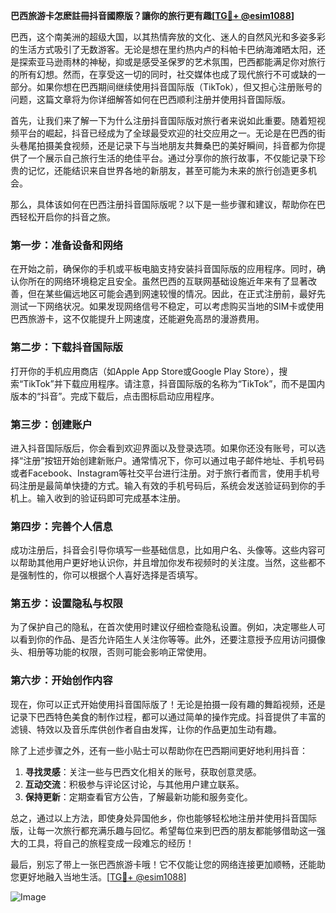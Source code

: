 **巴西旅游卡怎麽註冊抖音國際版？讓你的旅行更有趣[[TG💪+ @esim1088](https://t.me/s/esim1088)]**

巴西，这个南美洲的超级大国，以其热情奔放的文化、迷人的自然风光和多姿多彩的生活方式吸引了无数游客。无论是想在里约热内卢的科帕卡巴纳海滩晒太阳，还是探索亚马逊雨林的神秘，抑或是感受圣保罗的艺术氛围，巴西都能满足你对旅行的所有幻想。然而，在享受这一切的同时，社交媒体也成了现代旅行不可或缺的一部分。如果你想在巴西期间继续使用抖音国际版（TikTok），但又担心注册账号的问题，这篇文章将为你详细解答如何在巴西顺利注册并使用抖音国际版。

首先，让我们来了解一下为什么注册抖音国际版对旅行者来说如此重要。随着短视频平台的崛起，抖音已经成为了全球最受欢迎的社交应用之一。无论是在巴西的街头巷尾拍摄美食视频，还是记录下与当地朋友共舞桑巴的美好瞬间，抖音都为你提供了一个展示自己旅行生活的绝佳平台。通过分享你的旅行故事，不仅能记录下珍贵的记忆，还能结识来自世界各地的新朋友，甚至可能为未来的旅行创造更多机会。

那么，具体该如何在巴西注册抖音国际版呢？以下是一些步骤和建议，帮助你在巴西轻松开启你的抖音之旅。

### **第一步：准备设备和网络**
在开始之前，确保你的手机或平板电脑支持安装抖音国际版的应用程序。同时，确认你所在的网络环境稳定且安全。虽然巴西的互联网基础设施近年来有了显著改善，但在某些偏远地区可能会遇到网速较慢的情况。因此，在正式注册前，最好先测试一下网络状况。如果发现网络信号不稳定，可以考虑购买当地的SIM卡或使用巴西旅游卡，这不仅能提升上网速度，还能避免高昂的漫游费用。

### **第二步：下载抖音国际版**
打开你的手机应用商店（如Apple App Store或Google Play Store），搜索“TikTok”并下载应用程序。请注意，抖音国际版的名称为“TikTok”，而不是国内版本的“抖音”。完成下载后，点击图标启动应用程序。

### **第三步：创建账户**
进入抖音国际版后，你会看到欢迎界面以及登录选项。如果你还没有账号，可以选择“注册”按钮开始创建新账户。通常情况下，你可以通过电子邮件地址、手机号码或者Facebook、Instagram等社交平台进行注册。对于旅行者而言，使用手机号码注册是最简单快捷的方式。输入有效的手机号码后，系统会发送验证码到你的手机上。输入收到的验证码即可完成基本注册。

### **第四步：完善个人信息**
成功注册后，抖音会引导你填写一些基础信息，比如用户名、头像等。这些内容可以帮助其他用户更好地认识你，并且增加你发布视频时的关注度。当然，这些都不是强制性的，你可以根据个人喜好选择是否填写。

### **第五步：设置隐私与权限**
为了保护自己的隐私，在首次使用时建议仔细检查隐私设置。例如，决定哪些人可以看到你的作品、是否允许陌生人关注你等等。此外，还要注意授予应用访问摄像头、相册等功能的权限，否则可能会影响正常使用。

### **第六步：开始创作内容**
现在，你可以正式开始使用抖音国际版了！无论是拍摄一段有趣的舞蹈视频，还是记录下巴西特色美食的制作过程，都可以通过简单的操作完成。抖音提供了丰富的滤镜、特效以及音乐库供创作者自由发挥，让你的作品更加生动有趣。

除了上述步骤之外，还有一些小贴士可以帮助你在巴西期间更好地利用抖音：

1. **寻找灵感**：关注一些与巴西文化相关的账号，获取创意灵感。
2. **互动交流**：积极参与评论区讨论，与其他用户建立联系。
3. **保持更新**：定期查看官方公告，了解最新功能和服务变化。

总之，通过以上方法，即使身处异国他乡，你也能够轻松地注册并使用抖音国际版，让每一次旅行都充满乐趣与回忆。希望每位来到巴西的朋友都能够借助这一强大的工具，将自己的旅程变成一段难忘的经历！

最后，别忘了带上一张巴西旅游卡哦！它不仅能让您的网络连接更加顺畅，还能助您更好地融入当地生活。[[TG💪+ @esim1088](https://t.me/s/esim1088)] 

![Image](https://i.postimg.cc/4NQfJmqS/Snipaste-2025-05-13-00-14-12.png)